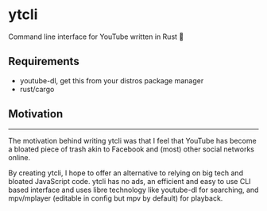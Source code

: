 # ytcli
Command line interface for YouTube written in Rust 🦀

## Requirements
- youtube-dl, get this from your distros package manager
- rust/cargo

## Motivation
---------
The motivation behind writing ytcli was that I feel that YouTube has become a
bloated piece of trash akin to Facebook and (most) other social networks online.

By creating ytcli, I hope to offer an alternative to relying on big tech and
bloated JavaScript code. ytcli has no ads, an efficient and easy to use CLI based
interface and uses libre technology like youtube-dl for searching, and mpv/mplayer (editable in config but mpv by default) for playback.